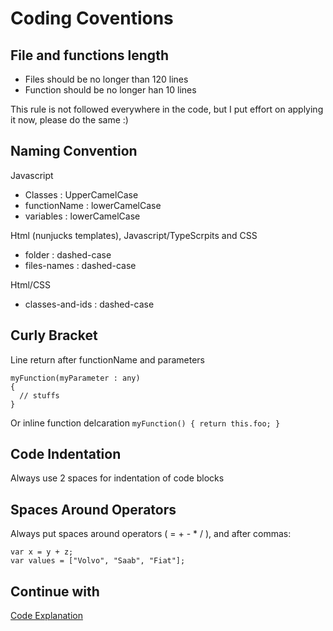 Coding Coventions
===============

File and functions length
-------------

- Files should be no longer than 120 lines
- Function should be no longer han 10 lines

This rule is not followed everywhere in the code, but I put effort on applying it now, please do the same :)


Naming Convention
-----------------

Javascript
- Classes : UpperCamelCase
- functionName : lowerCamelCase
- variables : lowerCamelCase

Html (nunjucks templates), Javascript/TypeScrpits and CSS
- folder : dashed-case
- files-names : dashed-case

Html/CSS
- classes-and-ids : dashed-case

Curly Bracket
-------------

Line return after functionName and parameters
```
myFunction(myParameter : any)
{
  // stuffs
}
```

Or inline function delcaration `myFunction() { return this.foo; }`


Code Indentation
----------

Always use 2 spaces for indentation of code blocks

Spaces Around Operators
----------------------

Always put spaces around operators ( = + - * / ), and after commas:
```
var x = y + z;
var values = ["Volvo", "Saab", "Fiat"];
```

Continue with
---
[Code Explanation](3-Code-explanations.md)
